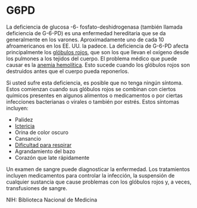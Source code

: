 G6PD
====


La deficiencia de glucosa -6- fosfato-deshidrogenasa (también llamada deficiencia de G-6-PD) es una enfermedad hereditaria que se da generalmente en los varones. Aproximadamente uno de cada 10 afroamericanos en los EE. UU. la padece. La deficiencia de G-6-PD afecta principalmente los [glóbulos rojos](https://medlineplus.gov/spanish/blood.html), que son los que llevan el oxígeno desde los pulmones a los tejidos del cuerpo. El problema médico que puede causar es la [anemia hemolítica](https://medlineplus.gov/spanish/anemia.html). Esto sucede cuando los glóbulos rojos son destruidos antes que el cuerpo pueda reponerlos. 


Si usted sufre esta deficiencia, es posible que no tenga ningún síntoma. Estos comienzan cuando sus glóbulos rojos se combinan con ciertos químicos presentes en algunos alimentos o medicamentos o por ciertas infecciones bacterianas o virales o también por estrés. Estos síntomas incluyen:

* Palidez
* [Ictericia](https://medlineplus.gov/spanish/jaundice.html)
* Orina de color oscuro
* Cansancio
* [Dificultad para respirar](https://medlineplus.gov/spanish/breathingproblems.html)
* Agrandamiento del bazo
* Corazón que late rápidamente


Un examen de sangre puede diagnosticar la enfermedad. Los tratamientos incluyen medicamentos para controlar la infección, la suspensión de cualquier sustancia que cause problemas con los glóbulos rojos y, a veces, transfusiones de sangre.


NIH: Biblioteca Nacional de Medicina


